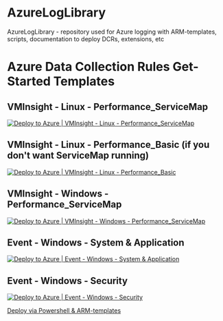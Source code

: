 # AzureLogLibrary
 AzureLogLibrary - repository used for Azure logging with ARM-templates, scripts, documentation to deploy DCRs, extensions, etc

# Azure Data Collection Rules Get-Started Templates

## VMInsight - Linux - Performance_ServiceMap 
[![Deploy to Azure | VMInsight - Linux - Performance_ServiceMap](https://aka.ms/deploytoazurebutton)](https://portal.azure.com/#create/Microsoft.Template/uri/https%3A%2F%2Fraw.githubusercontent.com%2FKnudsenMorten%2FAzureLogLibrary%2Fmain%2FDataCollectionRules%2Fvminsight%2Fdcr-linux-vmhealth-performance_ServiceMap.json)

## VMInsight - Linux - Performance_Basic (if you don't want ServiceMap running)
[![Deploy to Azure | VMInsight - Linux - Performance_Basic](https://aka.ms/deploytoazurebutton)](https://portal.azure.com/#create/Microsoft.Template/uri/https%3A%2F%2Fraw.githubusercontent.com%2FKnudsenMorten%2FAzureLogLibrary%2Fmain%2FDataCollectionRules%2Fvminsight%2Fdcr-linux-vmhealth-performance_basic.json)

## VMInsight - Windows - Performance_ServiceMap 
[![Deploy to Azure | VMInsight - Windows - Performance_ServiceMap ](https://aka.ms/deploytoazurebutton)](https://portal.azure.com/#create/Microsoft.Template/uri/https%3A%2F%2Fraw.githubusercontent.com%2FKnudsenMorten%2FAzureLogLibrary%2Fmain%2FDataCollectionRules%2Fvminsight%2Fdcr-windows-vmhealth-performance_servicemap.json)


## Event - Windows - System & Application
[![Deploy to Azure | Event - Windows - System & Application](https://aka.ms/deploytoazurebutton)](https://portal.azure.com/#create/Microsoft.Template/uri/https%3A%2F%2Fraw.githubusercontent.com%2FKnudsenMorten%2FAzureLogLibrary%2Fmain%2FDataCollectionRules%2Fevent%2Fdcr-windows-vmhealth-events-system_application.json)

## Event - Windows - Security
[![Deploy to Azure | Event - Windows - Security](https://aka.ms/deploytoazurebutton)](https://portal.azure.com/#create/Microsoft.Template/uri/https%3A%2F%2Fraw.githubusercontent.com%2FKnudsenMorten%2FAzureLogLibrary%2Fmain%2FDataCollectionRules%2Fevent%2Fdcr-windows-vmhealth-events-security.json)



[Deploy via Powershell & ARM-templates](https://github.com/KnudsenMorten/AzureLogLibrary/archive/refs/heads/main.zip)  

```

```

